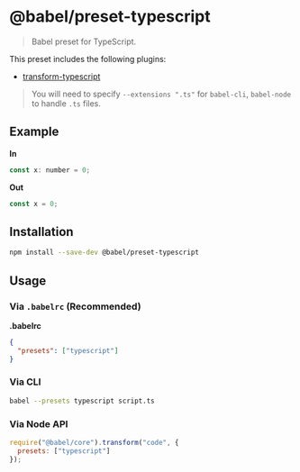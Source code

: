 # @babel/preset-typescript

> Babel preset for TypeScript.

This preset includes the following plugins:

- [transform-typescript](https://babeljs.io/docs/plugins/transform-typescript/)

> You will need to specify `--extensions ".ts"` for `babel-cli`, `babel-node` to handle `.ts` files.

## Example

**In**

```javascript
const x: number = 0;
```

**Out**

```javascript
const x = 0;
```

## Installation

```sh
npm install --save-dev @babel/preset-typescript
```

## Usage

### Via `.babelrc` (Recommended)

**.babelrc**

```json
{
  "presets": ["typescript"]
}
```

### Via CLI

```sh
babel --presets typescript script.ts
```

### Via Node API

```javascript
require("@babel/core").transform("code", {
  presets: ["typescript"]
});
```
